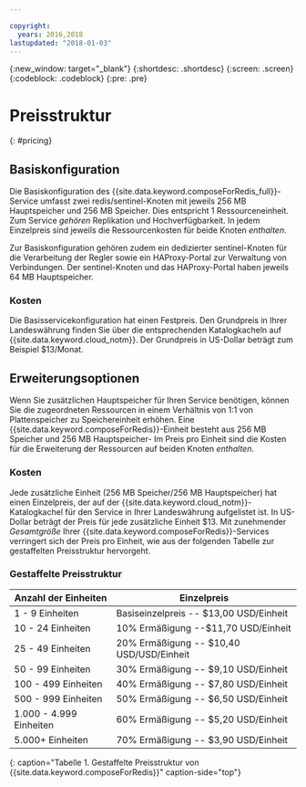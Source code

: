 ```yaml
---

copyright:
  years: 2016,2018
lastupdated: "2018-01-03"
---
```


{:new_window: target="_blank"}
{:shortdesc: .shortdesc}
{:screen: .screen}
{:codeblock: .codeblock}
{:pre: .pre}

# Preisstruktur
{: #pricing}

## Basiskonfiguration
Die Basiskonfiguration des {{site.data.keyword.composeForRedis_full}}-Service umfasst zwei redis/sentinel-Knoten mit jeweils 256 MB Hauptspeicher und 256 MB Speicher. Dies entspricht 1 Ressourceneinheit. Zum Service _gehören_ Replikation und Hochverfügbarkeit. In jedem Einzelpreis sind jeweils die Ressourcenkosten für beide Knoten _enthalten_.

Zur Basiskonfiguration gehören zudem ein dedizierter sentinel-Knoten für die Verarbeitung der Regler sowie ein HAProxy-Portal zur Verwaltung von Verbindungen. Der sentinel-Knoten und das HAProxy-Portal haben jeweils 64 MB Hauptspeicher.

### Kosten
Die Basisservicekonfiguration hat einen Festpreis. Den Grundpreis in Ihrer Landeswährung finden Sie über die entsprechenden Katalogkacheln auf {{site.data.keyword.cloud_notm}}. Der Grundpreis in US-Dollar beträgt zum Beispiel $13/Monat.

## Erweiterungsoptionen
Wenn Sie zusätzlichen Hauptspeicher für Ihren Service benötigen, können Sie die zugeordneten Ressourcen in einem Verhältnis von 1:1 von Plattenspeicher zu Speichereinheit erhöhen. Eine {{site.data.keyword.composeForRedis}}-Einheit besteht aus 256 MB Speicher und 256 MB Hauptspeicher- Im Preis pro Einheit sind die Kosten für die Erweiterung der Ressourcen auf beiden Knoten _enthalten_.

### Kosten
Jede zusätzliche Einheit (256 MB Speicher/256 MB Hauptspeicher) hat einen Einzelpreis, der auf der {{site.data.keyword.cloud_notm}}-Katalogkachel für den Service in Ihrer Landeswährung aufgelistet ist. In US-Dollar beträgt der Preis für jede zusätzliche Einheit $13. Mit zunehmender _Gesamtgröße_ Ihrer {{site.data.keyword.composeForRedis}}-Services verringert sich der Preis pro Einheit, wie aus der folgenden Tabelle zur gestaffelten Preisstruktur hervorgeht.

### Gestaffelte Preisstruktur
Anzahl der Einheiten|Einzelpreis
----------|-----------
1 - 9 Einheiten|Basiseinzelpreis -- $13,00 USD/Einheit
10 - 24 Einheiten|10% Ermäßigung --$11,70 USD/Einheit
25 - 49 Einheiten|20% Ermäßigung -- $10,40 USD/USD/Einheit
50 - 99 Einheiten|30% Ermäßigung -- $9,10 USD/Einheit
100 - 499 Einheiten|40% Ermäßigung -- $7,80 USD/Einheit
500 - 999 Einheiten|50% Ermäßigung -- $6,50 USD/Einheit
1.000 - 4.999 Einheiten|60% Ermäßigung -- $5,20 USD/Einheit
5.000+ Einheiten|70% Ermäßigung -- $3,90 USD/Einheit
{: caption="Tabelle 1. Gestaffelte Preisstruktur von {{site.data.keyword.composeForRedis}}" caption-side="top"}

